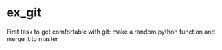 # ex_git

First task to get comfortable with git: make a random python function and merge it to master
